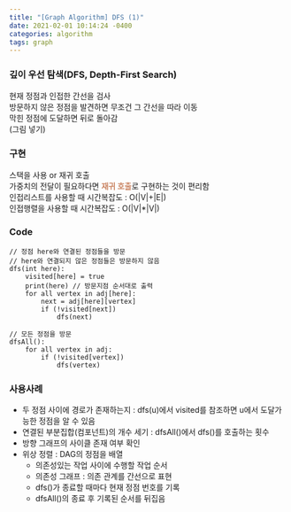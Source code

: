 ```yaml
---
title: "[Graph Algorithm] DFS (1)"
date: 2021-02-01 10:14:24 -0400
categories: algorithm
tags: graph
---
```


### 깊이 우선 탐색(DFS, Depth-First Search)
현재 정점과 인접한 간선을 검사  
방문하지 않은 정점을 발견하면 무조건 그 간선을 따라 이동  
막힌 정점에 도달하면 뒤로 돌아감  
(그림 넣기)

### 구현
스택을 사용 or 재귀 호출  
가중치의 전달이 필요하다면 <span style="color:#ca8462">**재귀 호출**</span>로 구현하는 것이 편리함  
인접리스트를 사용할 때 시간복잡도 : O(|V|+|E|)  
인접행렬을 사용할 때 시간복잡도 : O(|V|*|V|)  

### Code
```
// 정점 here와 연결된 정점들을 방문
// here와 연결되지 않은 정점들은 방문하지 않음
dfs(int here):
    visited[here] = true
    print(here) // 방문지점 순서대로 출력
    for all vertex in adj[here]:
        next = adj[here][vertex]
        if (!visited[next])
            dfs(next)

// 모든 정점을 방문
dfsAll():
    for all vertex in adj:
        if (!visited[vertex]) 
            dfs(vertex)
```

### 사용사례
- 두 정점 사이에 경로가 존재하는지 : dfs(u)에서 visited를 참조하면 u에서 도달가능한 정점을 알 수 있음  
- 연결된 부분집합(컴포넌트)의 개수 세기 : dfsAll()에서 dfs()를 호출하는 횟수   
- 방향 그래프의 사이클 존재 여부 확인  
- 위상 정렬 : DAG의 정점을 배열  
    * 의존성있는 작업 사이에 수행할 작업 순서  
    * 의존성 그래프 : 의존 관계를 간선으로 표현  
    * dfs()가 종료할 때마다 현재 정점 번호를 기록  
    * dfsAll()의 종료 후 기록된 순서를 뒤집음  

<br>
<br>
<br>